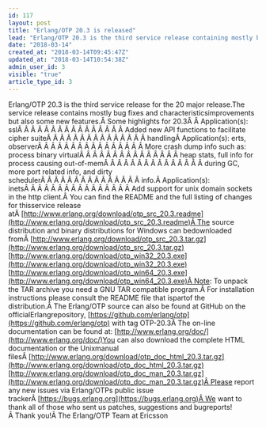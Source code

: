 ```yaml
---
id: 117
layout: post
title: "Erlang/OTP 20.3 is released"
lead: "Erlang/OTP 20.3 is the third service release containing mostly bug fixes and characteristics improvements but also a few features."
date: "2018-03-14"
created_at: "2018-03-14T09:45:47Z"
updated_at: "2018-03-14T10:54:38Z"
admin_user_id: 3
visible: "true"
article_type_id: 3
---
```

Erlang/OTP 20.3 is the third service release for the 20 major release.The service release contains mostly bug fixes and characteristicsimprovements but also some new features.Â Some highlights for 20.3Â Â Application(s): sslÂ Â Â Â Â Â Â Â Â Â Â Â Â Â Â Â Added new API functions to facilitate cipher suiteÂ Â Â Â Â Â Â Â Â Â Â Â Â Â Â handlingÂ Application(s): erts, observerÂ Â Â Â Â Â Â Â Â Â Â Â Â Â Â Â More crash dump info such as: process binary virtualÂ Â Â Â Â Â Â Â Â Â Â Â Â Â Â heap stats, full info for process causing out-of-memÂ Â Â Â Â Â Â Â Â Â Â Â Â Â Â during GC, more port related info, and dirty schedulerÂ Â Â Â Â Â Â Â Â Â Â Â Â Â Â info.Â Application(s): inetsÂ Â Â Â Â Â Â Â Â Â Â Â Â Â Â Â Add support for unix domain sockets in the http client.Â You can find the README and the full listing of changes for thisservice release atÂ [http://www.erlang.org/download/otp_src_20.3.readme](http://www.erlang.org/download/otp_src_20.3.readme)Â The source distribution and binary distributions for Windows can bedownloaded fromÂ [http://www.erlang.org/download/otp_src_20.3.tar.gz](http://www.erlang.org/download/otp_src_20.3.tar.gz) [http://www.erlang.org/download/otp_win32_20.3.exe](http://www.erlang.org/download/otp_win32_20.3.exe) [http://www.erlang.org/download/otp_win64_20.3.exe](http://www.erlang.org/download/otp_win64_20.3.exe)Â Note: To unpack the TAR archive you need a GNU TAR compatible program.Â For installation instructions please consult the README file that ispartof the distribution.Â The Erlang/OTP source can also be found at GitHub on the officialErlangrepository, [https://github.com/erlang/otp](https://github.com/erlang/otp) with tag OTP-20.3Â The on-line documentation can be found at: [http://www.erlang.org/doc/](http://www.erlang.org/doc/)You can also download the complete HTML documentation or the Unixmanual filesÂ [http://www.erlang.org/download/otp_doc_html_20.3.tar.gz](http://www.erlang.org/download/otp_doc_html_20.3.tar.gz) [http://www.erlang.org/download/otp_doc_man_20.3.tar.gz](http://www.erlang.org/download/otp_doc_man_20.3.tar.gz)Â Please report any new issues via Erlang/OTPs public issue trackerÂ [https://bugs.erlang.org](https://bugs.erlang.org)Â We want to thank all of those who sent us patches, suggestions and bugreports!Â Thank you!Â The Erlang/OTP Team at Ericsson
